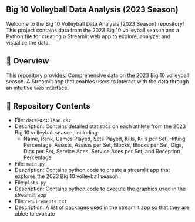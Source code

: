 ## Big 10 Volleyball Data Analysis (2023 Season) ##
Welcome to the Big 10 Volleyball Data Analysis (2023 Season) repository! This project contains data from the 2023 Big 10 volleyball season and a Python file for creating a Streamlit web app to explore, analyze, and visualize the data.

## 🏐 Overview
This repository provides:
Comprehensive data on the 2023 Big 10 volleyball season.
A Streamlit app that enables users to interact with the data through an intuitive web interface.

## 📂 Repository Contents
* File: ```data2023Clean.csv```
* Description: Contains detailed statistics on each athlete from the 2023 Big 10 volleyball season, including:
  *   Name, Rank,	Games Played,	Sets Played,	Kills,	Kills per Set,	Hitting Percentage,	Assists,	Assists per Set,	Blocks,	Blocks per Set,	Digs,	Digs per Set,	Service Aces,	Service Aces per Set, and	Reception Percentage
* File: ```main.py```
* Description: Contains python code to create a streamlit app that explores the 2023 Big 10 volleyball season.
* File:```plots.py```
* Description: Contains python code to execute the graphics used in the streamlit app
* File:```requirements.txt```
* Description: A list of packages used in the streamlit app so that they are ablee to exacute  
